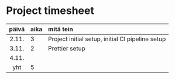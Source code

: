 # Project timesheet

| päivä | aika | mitä tein                                        |
|:-----:|:-----|:-------------------------------------------------|
| 2.11. | 3    | Project initial setup, initial CI pipeline setup |
| 3.11. | 2    | Prettier setup                                   |
| 4.11. |      |                                                  |
|  yht  | 5    |                                                  | 